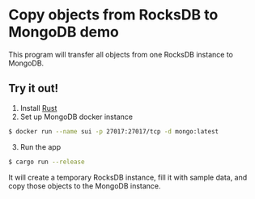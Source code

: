 # Copy objects from RocksDB to MongoDB demo

This program will transfer all objects from one RocksDB instance to MongoDB.

## Try it out!
1. Install [Rust](https://rustup.rs/)
2. Set up MongoDB docker instance
```bash
$ docker run --name sui -p 27017:27017/tcp -d mongo:latest
```
3. Run the app
```bash
$ cargo run --release
```
It will create a temporary RocksDB instance, fill it with sample data, and copy those objects to the MongoDB instance.